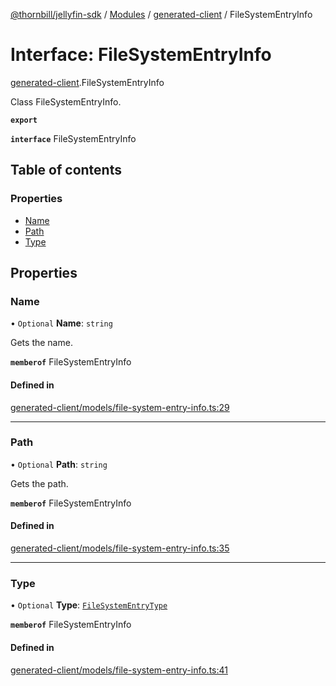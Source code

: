 [@thornbill/jellyfin-sdk](../README.md) / [Modules](../modules.md) / [generated-client](../modules/generated_client.md) / FileSystemEntryInfo

# Interface: FileSystemEntryInfo

[generated-client](../modules/generated_client.md).FileSystemEntryInfo

Class FileSystemEntryInfo.

**`export`**

**`interface`** FileSystemEntryInfo

## Table of contents

### Properties

- [Name](generated_client.FileSystemEntryInfo.md#name)
- [Path](generated_client.FileSystemEntryInfo.md#path)
- [Type](generated_client.FileSystemEntryInfo.md#type)

## Properties

### Name

• `Optional` **Name**: `string`

Gets the name.

**`memberof`** FileSystemEntryInfo

#### Defined in

[generated-client/models/file-system-entry-info.ts:29](https://github.com/jellyfin/jellyfin-sdk-typescript/blob/7402732/src/generated-client/models/file-system-entry-info.ts#L29)

___

### Path

• `Optional` **Path**: `string`

Gets the path.

**`memberof`** FileSystemEntryInfo

#### Defined in

[generated-client/models/file-system-entry-info.ts:35](https://github.com/jellyfin/jellyfin-sdk-typescript/blob/7402732/src/generated-client/models/file-system-entry-info.ts#L35)

___

### Type

• `Optional` **Type**: [`FileSystemEntryType`](../enums/generated_client.FileSystemEntryType.md)

**`memberof`** FileSystemEntryInfo

#### Defined in

[generated-client/models/file-system-entry-info.ts:41](https://github.com/jellyfin/jellyfin-sdk-typescript/blob/7402732/src/generated-client/models/file-system-entry-info.ts#L41)
